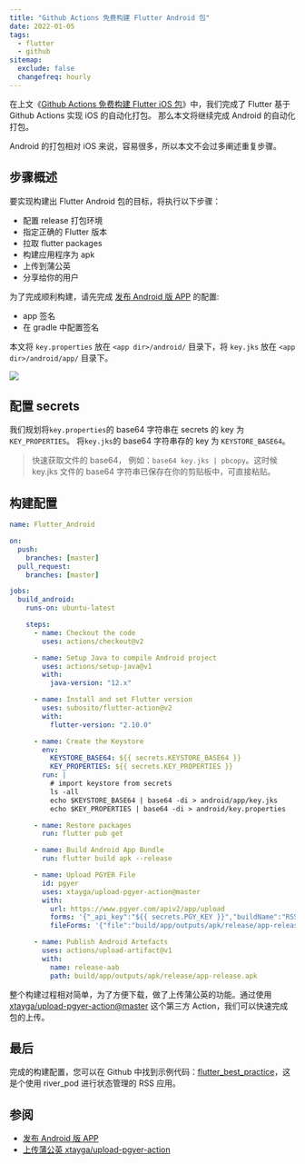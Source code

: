 ```yaml
---
title: "Github Actions 免费构建 Flutter Android 包"
date: 2022-01-05
tags:
  - flutter
  - github
sitemap:
  exclude: false
  changefreq: hourly
---
```


在上文《[Github Actions 免费构建 Flutter iOS 包](https://oldbird.run/flutter/github-actions-build-flutter-ios.html)》中，我们完成了 Flutter 基于 Github Actions 实现 iOS 的自动化打包。
那么本文将继续完成 Android 的自动化打包。

Android 的打包相对 iOS 来说，容易很多，所以本文不会过多阐述重复步骤。

## 步骤概述

要实现构建出 Flutter Android 包的目标，将执行以下步骤：

- 配置 release 打包环境
- 指定正确的 Flutter 版本
- 拉取 flutter packages
- 构建应用程序为 apk
- 上传到蒲公英
- 分享给你的用户

为了完成顺利构建，请先完成 [发布 Android 版 APP](https://flutterchina.club/android-release/) 的配置:

- app 签名
- 在 gradle 中配置签名

本文将 `key.properties` 放在 `<app dir>/android/` 目录下，将 `key.jks` 放在 `<app dir>/android/app/` 目录下。

![](http://blog.oldbird.run/mweb/16451653664048.jpg)

## 配置 secrets

我们规划将`key.properties`的 base64 字符串在 secrets 的 key 为 `KEY_PROPERTIES`。
将`key.jks`的 base64 字符串存的 key 为 `KEYSTORE_BASE64`。

> 快速获取文件的 base64， 例如：`base64 key.jks | pbcopy`。这时候 key.jks 文件的 base64 字符串已保存在你的剪贴板中，可直接粘贴。

## 构建配置

```yaml
name: Flutter_Android

on:
  push:
    branches: [master]
  pull_request:
    branches: [master]

jobs:
  build_android:
    runs-on: ubuntu-latest

    steps:
      - name: Checkout the code
        uses: actions/checkout@v2

      - name: Setup Java to compile Android project
        uses: actions/setup-java@v1
        with:
          java-version: "12.x"

      - name: Install and set Flutter version
        uses: subosito/flutter-action@v2
        with:
          flutter-version: "2.10.0"

      - name: Create the Keystore
        env:
          KEYSTORE_BASE64: ${{ secrets.KEYSTORE_BASE64 }}
          KEY_PROPERTIES: ${{ secrets.KEY_PROPERTIES }}
        run: |
          # import keystore from secrets
          ls -all
          echo $KEYSTORE_BASE64 | base64 -di > android/app/key.jks
          echo $KEY_PROPERTIES | base64 -di > android/key.properties

      - name: Restore packages
        run: flutter pub get

      - name: Build Android App Bundle
        run: flutter build apk --release

      - name: Upload PGYER File
        id: pgyer
        uses: xtayga/upload-pgyer-action@master
        with:
          url: https://www.pgyer.com/apiv2/app/upload
          forms: '{"_api_key":"${{ secrets.PGY_KEY }}","buildName":"RSSAndroid"}'
          fileForms: '{"file":"build/app/outputs/apk/release/app-release.apk"}'

      - name: Publish Android Artefacts
        uses: actions/upload-artifact@v1
        with:
          name: release-aab
          path: build/app/outputs/apk/release/app-release.apk
```

整个构建过程相对简单，为了方便下载，做了上传蒲公英的功能。通过使用 [xtayga/upload-pgyer-action@master](https://github.com/xtayga/upload-pgyer-action) 这个第三方 Action，我们可以快速完成包的上传。

## 最后

完成的构建配置，您可以在 Github 中找到示例代码：[flutter_best_practice](https://github.com/swiftdo/flutter_best_practice)，这是个使用 river_pod 进行状态管理的 RSS 应用。

## 参阅

- [发布 Android 版 APP](https://flutterchina.club/android-release/)
- [上传蒲公英 xtayga/upload-pgyer-action](https://github.com/xtayga/upload-pgyer-action)
